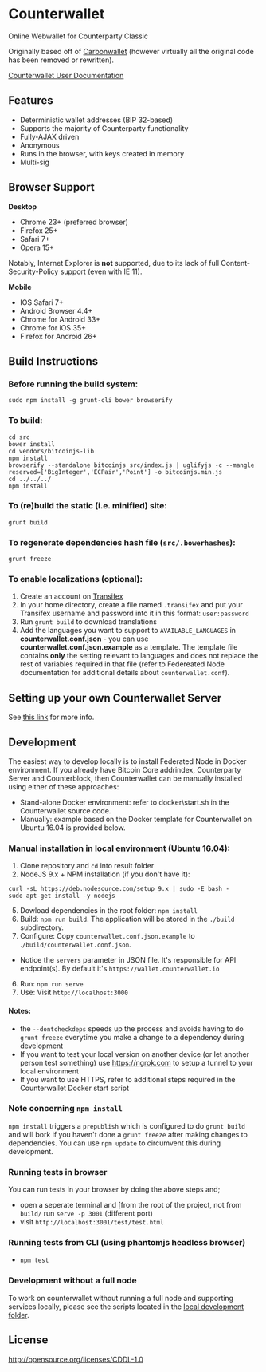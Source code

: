 Counterwallet
================

Online Webwallet for Counterparty Classic

Originally based off of [Carbonwallet](http://www.carbonwallet.com) (however virtually all the original code has been removed or rewritten).

[Counterwallet User Documentation](./docs/index.md)


Features
----------

- Deterministic wallet addresses (BIP 32-based)
- Supports the majority of Counterparty functionality
- Fully-AJAX driven
- Anonymous
- Runs in the browser, with keys created in memory
- Multi-sig

Browser Support
-------------------

**Desktop**

- Chrome 23+ (preferred browser)
- Firefox 25+
- Safari 7+
- Opera 15+

Notably, Internet Explorer is **not** supported, due to its lack of full Content-Security-Policy support (even with IE 11).

**Mobile**

- IOS Safari 7+
- Android Browser 4.4+
- Chrome for Android 33+
- Chrome for iOS 35+
- Firefox for Android 26+


Build Instructions
-------------------

### Before running the build system:
```
sudo npm install -g grunt-cli bower browserify
```

### To build:
```
cd src
bower install
cd vendors/bitcoinjs-lib
npm install
browserify --standalone bitcoinjs src/index.js | uglifyjs -c --mangle reserved=['BigInteger','ECPair','Point'] -o bitcoinjs.min.js
cd ../../../
npm install
```

### To (re)build the static (i.e. minified) site:
```
grunt build
```

### To regenerate dependencies hash file (```src/.bowerhashes```):
```
grunt freeze
```

### To enable localizations (optional):
1. Create an account on [Transifex](https://www.transifex.com/)
2. In your home directory, create a file named `.transifex` and put your Transifex username and password into it in this format: `user:password`
3. Run `grunt build` to download translations
4. Add the languages you want to support to `AVAILABLE_LANGUAGES` in **counterwallet.conf.json** - you can use **counterwallet.conf.json.example** as a template. The template file contains **only** the setting relevant to languages and does not replace the rest of variables required in that file (refer to Federeated Node documentation for additional details about `counterwallet.conf`).

Setting up your own Counterwallet Server
-----------------------------------------

See [this link](https://github.com/jdogresorg/counterparty-classic-fednode) for more info.

Development
-----------

The easiest way to develop locally is to install Federated Node in Docker environment. If you already have Bitcoin Core addrindex, Counterparty Server and Counterblock, then Counterwallet can be manually installed using either of these approaches:

* Stand-alone Docker environment: refer to docker\start.sh in the Counterwallet source code.
* Manually: example based on the Docker template for Counterwallet on Ubuntu 16.04 is provided below.

### Manual installation in local environment (Ubuntu 16.04):
1. Clone repository and `cd` into result folder
2. NodeJS 9.x + NPM installation (if you don't have it):
```
curl -sL https://deb.nodesource.com/setup_9.x | sudo -E bash -
sudo apt-get install -y nodejs
```
5. Dowload dependencies in the root folder: `npm install`
6. Build: `npm run build`. The application will be stored in the `./build` subdirectory.
4. Configure: Copy `counterwallet.conf.json.example` to .`/build/counterwallet.conf.json`.
  - Notice the `servers` parameter in JSON file. It's responsible for API endpoint(s). By default it's `https://wallet.counterwallet.io`
6. Run: `npm run serve`
7. Use: Visit `http://localhost:3000`

#### Notes:

* the `--dontcheckdeps` speeds up the process and avoids having to do `grunt freeze` everytime you make a change to a dependency during development
* If you want to test your local version on another device (or let another person test something) use https://ngrok.com to setup a tunnel to your local environment
* If you want to use HTTPS, refer to additional steps required in the Counterwallet Docker start script

### Note concerning `npm install`
`npm install` triggers a `prepublish` which is configured to do `grunt build`
and will bork if you haven't done a `grunt freeze` after making changes to dependencies.
You can use `npm update` to circumvent this during development.

### Running tests in browser
You can run tests in your browser by doing the above steps and;
 - open a seperate terminal and [from the root of the project, not from `build/` run `serve -p 3001` (different port)
 - visit `http://localhost:3001/test/test.html`

### Running tests from CLI (using phantomjs headless browser)
 - `npm test`

### Development without a full node

To work on counterwallet without running a full node and supporting services locally, please see the scripts located in the [local development folder](local-development).


License
-------------------

http://opensource.org/licenses/CDDL-1.0
